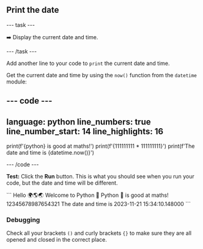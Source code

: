 <h2 class="c-project-heading--task">Print the date</h2>

--- task ---

➡️ Display the current date and time.

--- /task ---

Add another line to your code to `print` the current date and time.

Get the current date and time by using the `now()` function from the `datetime` module:

--- code ---
---
language: python
line_numbers: true
line_number_start: 14
line_highlights: 16
---

print(f'{python} is good at maths!')
print(f'{111111111 * 111111111}')
print(f'The date and time is {datetime.now()}')

--- /code ---

**Test:** Click the **Run** button.
This is what you should see when you run your code, but the date and time will be different.

<div class="c-project-output">
```
Hello 🌍🌎🌏
Welcome to Python 🐍
Python 🐍 is good at maths!
12345678987654321
The date and time is 2023-11-21 15:34:10.148000
```
</div>

<div class="c-project-callout c-project-callout--debug">

### Debugging

Check all your brackets `()` and curly brackets `{}` to make sure they are all opened and closed in the correct place.

</div>
